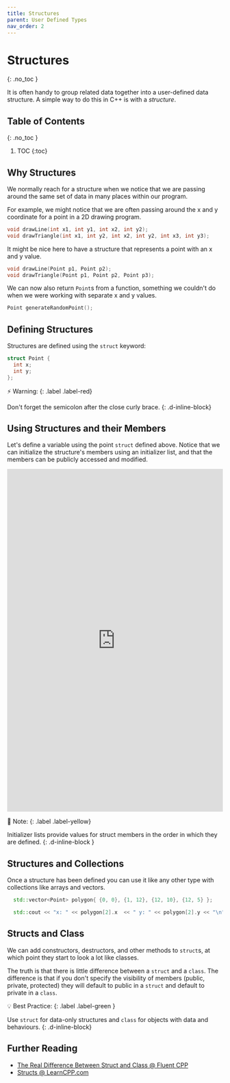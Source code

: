```yaml
---
title: Structures
parent: User Defined Types
nav_order: 2
---
```


<!-- prettier-ignore-start -->

# Structures
{: .no_toc }

It is often handy to group related data together into a user-defined data structure. A simple way to do this in C++ is with a *structure*.


## Table of Contents
{: .no_toc }

1. TOC
{:toc}

<!-- prettier-ignore-end -->

## Why Structures

We normally reach for a structure when we notice that we are passing around the same set of data in many places within our program.

For example, we might notice that we are often passing around the x and y coordinate for a point in a 2D drawing program.

```cpp
void drawLine(int x1, int y1, int x2, int y2);
void drawTriangle(int x1, int y2, int x2, int y2, int x3, int y3);
```

It might be nice here to have a structure that represents a point with an x and y value.

```cpp
void drawLine(Point p1, Point p2);
void drawTriangle(Point p1, Point p2, Point p3);
```

We can now also return `Point`s from a function, something we couldn't do when we were working with separate x and y values.

```cpp
Point generateRandomPoint();
```

## Defining Structures

Structures are defined using the `struct` keyword:

```cpp
struct Point {
  int x;
  int y;
};
```

⚡ Warning:
{: .label .label-red}

Don't forget the semicolon after the close curly brace.
{: .d-inline-block}

## Using Structures and their Members

Let's define a variable using the point `struct` defined above. Notice that we can initialize the structure's members using an initializer list, and that the members can be publicly accessed and modified.

<iframe height="800px" width="100%" src="https://replit.com/@stungeye/Using-Structs?embed=true#main.cpp" scrolling="no" frameborder="no" allowtransparency="true" allowfullscreen="true" sandbox="allow-forms allow-pointer-lock allow-popups allow-same-origin allow-scripts allow-modals"></iframe>

🎵 Note:
{: .label .label-yellow}

Initializer lists provide values for struct members in the order in which they are defined.
{: .d-inline-block }

## Structures and Collections

Once a structure has been defined you can use it like any other type with collections like arrays and vectors.

```cpp
  std::vector<Point> polygon{ {0, 0}, {1, 12}, {12, 10}, {12, 5} };

  std::cout << "x: " << polygon[2].x  << " y: " << polygon[2].y << "\n"
```

## Structs and Class

We can add constructors, destructors, and other methods to `struct`s, at which point they start to look a lot like classes.

The truth is that there is little difference between a `struct` and a `class`. The difference is that if you don't specify the visibility of members (public, private, protected) they will default to public in a `struct` and default to private in a `class`.

💡 Best Practice:
{: .label .label-green }

Use `struct` for data-only structures and `class` for objects with data and behaviours.
{: .d-inline-block}

## Further Reading

- [The Real Difference Between Struct and Class @ Fluent CPP](https://www.fluentcpp.com/2017/06/13/the-real-difference-between-struct-class/)
- [Structs @ LearnCPP.com](https://www.learncpp.com/cpp-tutorial/structs/)
